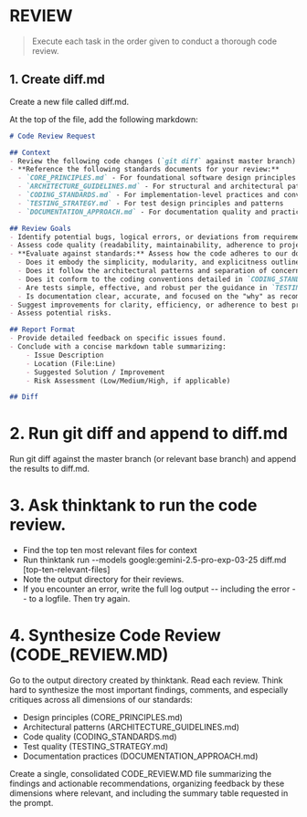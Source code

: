 # REVIEW

> Execute each task in the order given to conduct a thorough code review.

## 1. Create diff.md

Create a new file called diff.md.

At the top of the file, add the following markdown:
```markdown
# Code Review Request

## Context
- Review the following code changes (`git diff` against master branch).
- **Reference the following standards documents for your review:**
  - `CORE_PRINCIPLES.md` - For foundational software design principles
  - `ARCHITECTURE_GUIDELINES.md` - For structural and architectural patterns
  - `CODING_STANDARDS.md` - For implementation-level practices and conventions
  - `TESTING_STRATEGY.md` - For test design principles and patterns
  - `DOCUMENTATION_APPROACH.md` - For documentation quality and practices

## Review Goals
- Identify potential bugs, logical errors, or deviations from requirements.
- Assess code quality (readability, maintainability, adherence to project standards).
- **Evaluate against standards:** Assess how the code adheres to our documented standards:
  - Does it embody the simplicity, modularity, and explicitness outlined in `CORE_PRINCIPLES.md`?
  - Does it follow the architectural patterns and separation of concerns in `ARCHITECTURE_GUIDELINES.md`?
  - Does it conform to the coding conventions detailed in `CODING_STANDARDS.md`?
  - Are tests simple, effective, and robust per the guidance in `TESTING_STRATEGY.md`? Do they avoid excessive mocking of internal components?
  - Is documentation clear, accurate, and focused on the "why" as recommended in `DOCUMENTATION_APPROACH.md`?
- Suggest improvements for clarity, efficiency, or adherence to best practices.
- Assess potential risks.

## Report Format
- Provide detailed feedback on specific issues found.
- Conclude with a concise markdown table summarizing:
    - Issue Description
    - Location (File:Line)
    - Suggested Solution / Improvement
    - Risk Assessment (Low/Medium/High, if applicable)

## Diff
```

# 2. Run git diff and append to diff.md
Run git diff against the master branch (or relevant base branch) and append the results to diff.md.

# 3. Ask thinktank to run the code review.
- Find the top ten most relevant files for context
- Run thinktank run --models google:gemini-2.5-pro-exp-03-25 diff.md [top-ten-relevant-files]
- Note the output directory for their reviews.
- If you encounter an error, write the full log output -- including the error -- to a logfile. Then try again.

# 4. Synthesize Code Review (CODE_REVIEW.MD)
Go to the output directory created by thinktank. Read each review. Think hard to synthesize the most important findings, comments, and especially critiques across all dimensions of our standards:

- Design principles (CORE_PRINCIPLES.md)
- Architectural patterns (ARCHITECTURE_GUIDELINES.md)
- Code quality (CODING_STANDARDS.md)
- Test quality (TESTING_STRATEGY.md)
- Documentation practices (DOCUMENTATION_APPROACH.md)

Create a single, consolidated CODE_REVIEW.MD file summarizing the findings and actionable recommendations, organizing feedback by these dimensions where relevant, and including the summary table requested in the prompt.
